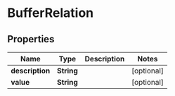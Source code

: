 

# BufferRelation


## Properties

Name | Type | Description | Notes
------------ | ------------- | ------------- | -------------
**description** | **String** |  |  [optional]
**value** | **String** |  |  [optional]



